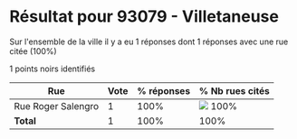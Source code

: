 # Résultat pour 93079 - Villetaneuse

Sur l'ensemble de la ville il y a eu 1 réponses dont 1 réponses avec une rue citée (100%)

1 points noirs identifiés

| Rue | Vote | % réponses | % Nb rues cités|
|-----|------|------------|----------------|
| Rue Roger Salengro | 1 | 100% | <img src="../../img/bar_100.gif" />&nbsp;100%|
| **Total** | 1 | 100% | 100%|
